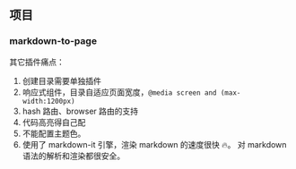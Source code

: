 ## 项目

### markdown-to-page

其它插件痛点：

1. 创建目录需要单独插件
2. 响应式组件，目录自适应页面宽度，`@media screen and (max-width:1200px)`
3. hash 路由、browser 路由的支持
4. 代码高亮得自己配
5. 不能配置主题色。
6. 使用了 markdown-it 引擎，渲染 markdown 的速度很快 🔥。
对 markdown 语法的解析和渲染都很安全。
